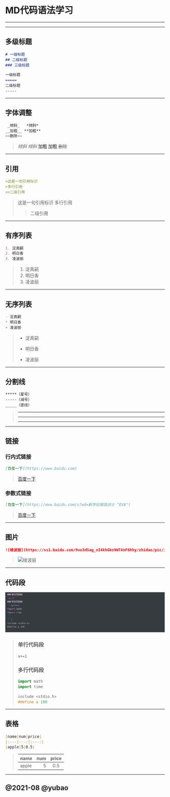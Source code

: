 # MD代码语法学习
-----
-----
## 多级标题
```markdown
# 一级标题
## 二级标题
### 三级标题
```
```markdown
一级标题
=====
二级标题
-----
```
-----
## 字体调整
```markdown
 _倾斜_   *倾斜*
__加粗__ **加粗**
~~删除~~ 
```
>_倾斜_ *倾斜*
>__加粗__ **加粗**
>~~删除~~ 
-----
## 引用
```markdown
>这是一句引用标识
>多行引用
>>二级引用
```
>这是一句引用标识
>多行引用
>
>>二级引用
-----
## 有序列表
```markdown
1. 淀真嗣
2. 明日香
3. 凌波丽
```
>1. 淀真嗣
>2. 明日香
>3. 凌波丽
-----
## 无序列表
```markdown
- 淀真嗣
* 明日香
+ 凌波丽
```
>- 淀真嗣
>* 明日香
>+ 凌波丽
-----
## 分割线
```markdown
*****（星号）
-----（减号）
_____（底线）
```
>*****
>-----
>_____
-----
## 链接
### 行内式链接
```markdown
[百度一下](https://www.baidu.com)
```
>[百度一下](https://www.baidu.com)
### 参数式链接
```markdown
[百度一下](https://www.baidu.com/s?wd=新世纪福音战士 "EVA")
```
>[百度一下](https://www.baidu.com/s?wd=新世纪福音战士 "EVA")
-----
## 图片
```markdown
![绫波丽](https://ss1.baidu.com/9vo3dSag_xI4khGko9WTAnF6hhy/zhidao/pic/item/b812c8fcc3cec3fd7530d002d688d43f879427be.jpg)
```
>![绫波丽](https://ss1.baidu.com/9vo3dSag_xI4khGko9WTAnF6hhy/zhidao/pic/item/b812c8fcc3cec3fd7530d002d688d43f879427be.jpg)
-----
## 代码段
![代码段图片](.\pics\代码段.png)
>### 单行代码段
>`a+=1`
>### 多行代码段
>```python
>import math
>import time
>```
>```c
>include <stdio.h>
>#define a 100
>```
-----
## 表格
```markdown
|name|num|price|
|:---|---:|:---:|
|apple|5|0.5|
```
>|name|num|price|
>|:---|---:|:---:|
>|apple|5|0.5|
-----
## @2021-08 @yubao

